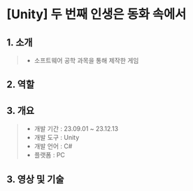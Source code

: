 # [Unity] 두 번째 인생은 동화 속에서

## 1. 소개
> - 소프트웨어 공학 과목을 통해 제작한 게임

## 2. 역할
> 
> 

## 3. 개요
> - 개발 기간 : 23.09.01 ~ 23.12.13
> - 개발 도구 : Unity
> - 개발 언어 : C#
> - 플랫폼 : PC
## 3. 영상 및 기술
>
>
